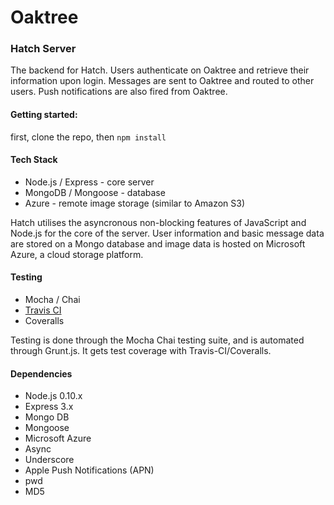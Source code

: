 # Oaktree #
### Hatch Server ###
The backend for Hatch. Users authenticate on Oaktree and retrieve their information upon login. Messages are sent to Oaktree and routed to other users. Push notifications are also fired from Oaktree.   

#### Getting started: ####  
first, clone the repo, then `npm install`


#### Tech Stack ####
* Node.js / Express - core server
* MongoDB / Mongoose - database
* Azure - remote image storage (similar to Amazon S3)

Hatch utilises the asyncronous non-blocking features of JavaScript and Node.js for the core of the server. User information and basic message data are stored on a Mongo database and image data is hosted on Microsoft Azure, a cloud storage platform.

#### Testing ####
* Mocha / Chai
* [Travis CI](https://travis-ci.org/guymorita/oaktree)
* Coveralls

Testing is done through the Mocha Chai testing suite, and is automated through Grunt.js. It gets test coverage with Travis-CI/Coveralls.


#### Dependencies ####
* Node.js 0.10.x
* Express 3.x
* Mongo DB
* Mongoose
* Microsoft Azure
* Async
* Underscore
* Apple Push Notifications (APN)
* pwd
* MD5
